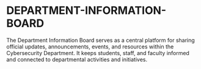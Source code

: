 # DEPARTMENT-INFORMATION-BOARD
The Department Information Board serves as a central platform for sharing official updates, announcements, events, and resources within the Cybersecurity Department. It keeps students, staff, and faculty informed and connected to departmental activities and initiatives.
